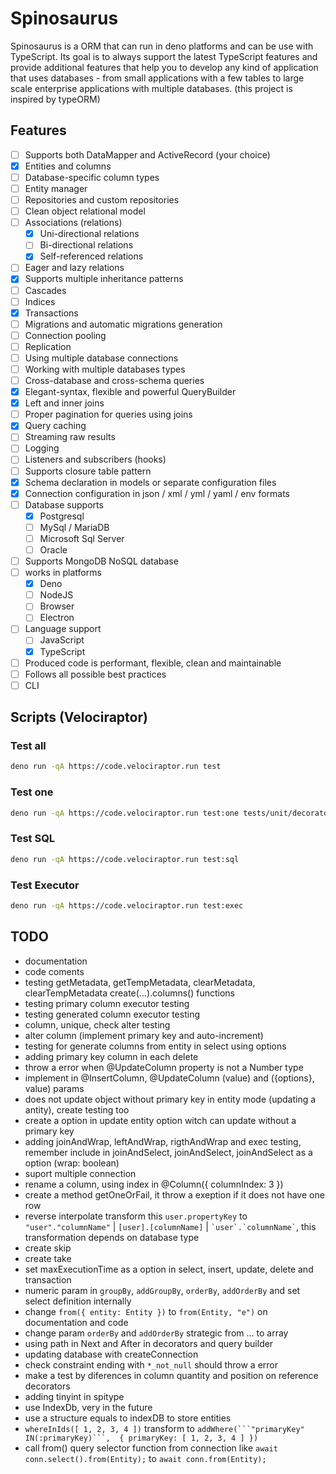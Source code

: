 # Spinosaurus

Spinosaurus is a ORM that can run in deno platforms and can be use with TypeScript. Its goal is to always support the
latest TypeScript features and provide additional features that help you to develop any kind of application that uses
databases - from small applications with a few tables to large scale enterprise applications with multiple databases.
(this project is inspired by typeORM)

## Features

- [ ] Supports both DataMapper and ActiveRecord (your choice)
- [x] Entities and columns
- [ ] Database-specific column types
- [ ] Entity manager
- [ ] Repositories and custom repositories
- [ ] Clean object relational model
- [ ] Associations (relations)
  - [x] Uni-directional relations
  - [ ] Bi-directional relations
  - [x] Self-referenced relations
- [ ] Eager and lazy relations
- [x] Supports multiple inheritance patterns
- [ ] Cascades
- [ ] Indices
- [x] Transactions
- [ ] Migrations and automatic migrations generation
- [ ] Connection pooling
- [ ] Replication
- [ ] Using multiple database connections
- [ ] Working with multiple databases types
- [ ] Cross-database and cross-schema queries
- [x] Elegant-syntax, flexible and powerful QueryBuilder
- [x] Left and inner joins
- [ ] Proper pagination for queries using joins
- [x] Query caching
- [ ] Streaming raw results
- [ ] Logging
- [ ] Listeners and subscribers (hooks)
- [ ] Supports closure table pattern
- [x] Schema declaration in models or separate configuration files
- [x] Connection configuration in json / xml / yml / yaml / env formats
- [ ] Database supports
  - [x] Postgresql
  - [ ] MySql / MariaDB
  - [ ] Microsoft Sql Server
  - [ ] Oracle
- [ ] Supports MongoDB NoSQL database
- [ ] works in platforms
  - [x] Deno
  - [ ] NodeJS
  - [ ] Browser
  - [ ] Electron
- [ ] Language support
  - [ ] JavaScript
  - [x] TypeScript
- [ ] Produced code is performant, flexible, clean and maintainable
- [ ] Follows all possible best practices
- [ ] CLI

## Scripts (Velociraptor)

### Test all

```bash
deno run -qA https://code.velociraptor.run test
```

### Test one

```bash
deno run -qA https://code.velociraptor.run test:one tests/unit/decorator_column_executor_test.ts
```

### Test SQL

```bash
deno run -qA https://code.velociraptor.run test:sql
```

### Test Executor

```bash
deno run -qA https://code.velociraptor.run test:exec
```

## TODO

- documentation
- code coments
- testing getMetadata, getTempMetadata, clearMetadata, clearTempMetadata create(...).columns() functions
- testing primary column executor testing
- testing generated column executor testing
- column, unique, check alter testing
- alter column (implement primary key and auto-increment)
- testing for generate columns from entity in select using options
- adding primary key column in each delete
- throw a error when @UpdateColumn property is not a Number type
- implement in @InsertColumn, @UpdateColumn (value) and ({options}, value) params
- does not update object without primary key in entity mode (updating a antity), create testing too
- create a option in update entity option witch can update without a primary key
- adding joinAndWrap, leftAndWrap, rigthAndWrap and exec testing, remember include in joinAndSelect, joinAndSelect,
  joinAndSelect as a option (wrap: boolean)
- suport multiple connection
- rename a column, using index in @Column({ columnIndex: 3 })
- create a method getOneOrFail, it throw a exeption if it does not have one row
- reverse interpolate transform this `user.propertyKey` to `"user"."columnName"` | `[user].[columnName]` |
  `` `user`.`columnName` ``, this transformation depends on database type
- create skip
- create take
- set maxExecutionTime as a option in select, insert, update, delete and transaction
- numeric param in `groupBy`, `addGroupBy`, `orderBy`, `addOrderBy` and set select definition internally
- change `from({ entity: Entity })` to `from(Entity, "e")` on documentation and code
- change param `orderBy` and `addOrderBy` strategic from ... to array
- using path in Next and After in decorators and query builder
- updating database with createConnection
- check constraint ending with `*_not_null` should throw a error
- make a test by diferences in column quantity and position on reference decorators
- adding tinyint in spitype
- use IndexDb, very in the future
- use a structure equals to indexDB to store entities
- `whereInIds([ 1, 2, 3, 4 ])` transform to
  ``addWhere(```"primaryKey" IN(:primaryKey)```,  { primaryKey: [ 1, 2, 3, 4 ] })``
- call from() query selector function from connection like `await conn.select().from(Entity);` to
  `await conn.from(Entity);`
